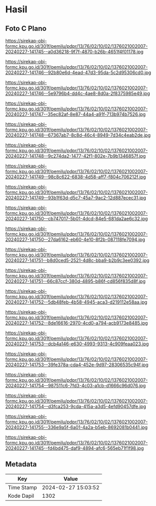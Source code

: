 # Hasil

## Foto C Plano

https://sirekap-obj-formc.kpu.go.id/301f/pemilu/pdpr/13/76/02/10/02/1376021002007-20240227-141745--a0d36218-9f7f-4870-b26b-4651f4f01178.jpg

https://sirekap-obj-formc.kpu.go.id/301f/pemilu/pdpr/13/76/02/10/02/1376021002007-20240227-141746--92b80e6d-4ead-47d3-95da-5c2d95306cd0.jpg

https://sirekap-obj-formc.kpu.go.id/301f/pemilu/pdpr/13/76/02/10/02/1376021002007-20240227-141746--5e9796b4-dd4c-4ae8-8d0a-2f8375985e49.jpg

https://sirekap-obj-formc.kpu.go.id/301f/pemilu/pdpr/13/76/02/10/02/1376021002007-20240227-141747--35ec82af-8e87-44a4-a91f-713b974b7526.jpg

https://sirekap-obj-formc.kpu.go.id/301f/pemilu/pdpr/13/76/02/10/02/1376021002007-20240227-141748--67367ab7-8c8d-46c4-8949-7d34c4eab2de.jpg

https://sirekap-obj-formc.kpu.go.id/301f/pemilu/pdpr/13/76/02/10/02/1376021002007-20240227-141748--9c274da2-1477-42f1-802e-7b9b1346857f.jpg

https://sirekap-obj-formc.kpu.go.id/301f/pemilu/pdpr/13/76/02/10/02/1376021002007-20240227-141749--98c8c622-6838-4d58-aff7-f804c706212f.jpg

https://sirekap-obj-formc.kpu.go.id/301f/pemilu/pdpr/13/76/02/10/02/1376021002007-20240227-141749--93b1f63d-d5c7-45a7-9ac2-12d887ecec31.jpg

https://sirekap-obj-formc.kpu.go.id/301f/pemilu/pdpr/13/76/02/10/02/1376021002007-20240227-141750--cb747017-5b01-4dcd-84e5-681da2ae6c32.jpg

https://sirekap-obj-formc.kpu.go.id/301f/pemilu/pdpr/13/76/02/10/02/1376021002007-20240227-141750--27da6162-eb60-4e10-8f2b-087118fe7094.jpg

https://sirekap-obj-formc.kpu.go.id/301f/pemilu/pdpr/13/76/02/10/02/1376021002007-20240227-141751--b8d0ced5-2521-4d8c-bba9-b2b9c3ee0392.jpg

https://sirekap-obj-formc.kpu.go.id/301f/pemilu/pdpr/13/76/02/10/02/1376021002007-20240227-141751--66c87ccf-380d-4895-b86f-cd856f835d8f.jpg

https://sirekap-obj-formc.kpu.go.id/301f/pemilu/pdpr/13/76/02/10/02/1376021002007-20240227-141752--5db48feb-4b58-4945-aca3-d219112e58aa.jpg

https://sirekap-obj-formc.kpu.go.id/301f/pemilu/pdpr/13/76/02/10/02/1376021002007-20240227-141752--8de16616-2970-4cd0-a794-acb9173e8485.jpg

https://sirekap-obj-formc.kpu.go.id/301f/pemilu/pdpr/13/76/02/10/02/1376021002007-20240227-141753--dcb4a146-e630-4993-9313-4c909feaa023.jpg

https://sirekap-obj-formc.kpu.go.id/301f/pemilu/pdpr/13/76/02/10/02/1376021002007-20240227-141753--39fe378a-cda4-452e-9d97-28306535c94f.jpg

https://sirekap-obj-formc.kpu.go.id/301f/pemilu/pdpr/13/76/02/10/02/1376021002007-20240227-141754--987511c6-7fd3-4c03-a1cb-d1666c96d076.jpg

https://sirekap-obj-formc.kpu.go.id/301f/pemilu/pdpr/13/76/02/10/02/1376021002007-20240227-141754--d3fca253-9cda-415a-a3d5-4efd90457dfe.jpg

https://sirekap-obj-formc.kpu.go.id/301f/pemilu/pdpr/13/76/02/10/02/1376021002007-20240227-141755--336e9a5f-6a01-4a2a-b5eb-8692081b0441.jpg

https://sirekap-obj-formc.kpu.go.id/301f/pemilu/pdpr/13/76/02/10/02/1376021002007-20240227-141745--fd4bd475-daf9-4894-afc6-565eb71f1f98.jpg


## Metadata

| Key        | Value               |
| ---------- | ------------------- |
| Time Stamp | 2024-02-27 15:03:52 |
| Kode Dapil | 1302                |




